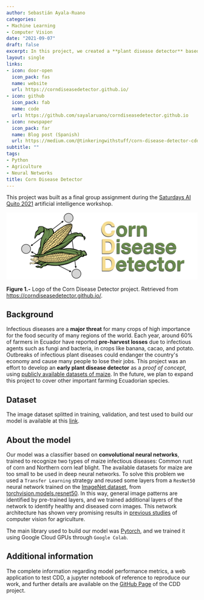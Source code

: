 ```yaml
---
author: Sebastián Ayala-Ruano
categories:
- Machine Learning
- Computer Vision 
date: "2021-09-07"
draft: false
excerpt: In this project, we created a **plant disease detector** based on **convolutional neural networks**, trained to recognize two types of maize infectious diseases - Common rust of corn and Northern corn leaf blight.
layout: single
links:
- icon: door-open
  icon_pack: fas
  name: website
  url: https://corndiseasedetector.github.io/
- icon: github
  icon_pack: fab
  name: code
  url: https://github.com/sayalaruano/corndiseasedetector.github.io
- icon: newspaper
  icon_pack: far
  name: Blog post (Spanish)
  url: https://medium.com/@tinkeringwithstuff/corn-disease-detector-cdd-aplicaci%C3%B3n-de-detecci%C3%B3n-de-enfermedades-del-ma%C3%ADz-mediante-redes-96774940dc1c
subtitle: ""
tags:
- Python
- Agriculture
- Neural Networks
title: Corn Disease Detector 
---
```

This project was built as a final group assignment during the [Saturdays AI Quito 2021](https://quito.saturdays.ai) artificial intelligence workshop.  

<p align="center">
  <img src="/img/cdd.png" width="600" title="AMP">
</p>

**Figure 1.-** Logo of the Corn Disease Detector project. Retrieved from https://corndiseasedetector.github.io/.

## Background 

Infectious diseases are a **major threat** for many crops of high importance for the food security of many regions of the world. Each year, around 60% of farmers in Ecuador have reported **pre-harvest losses** due to infectious agents such as fungi and bacteria, in crops like banana, cacao, and potato. Outbreaks of infectious plant diseases could endanger the country's economy and cause many people to lose their jobs. This project was an effort to develop an **early plant disease detector** as a *proof of concept*, using [publicly available datasets of maize](https://data.mendeley.com/datasets/tywbtsjrjv/1). In the future, we plan to expand this project to cover other important farming Ecuadorian species. 

## Dataset 

The image dataset splitted in training, validation, and test used to build our model is available at this [link](https://drive.google.com/drive/folders/1xxGh6VnyTCLn9YTyA16t5BrlmdhEKoDG?usp=sharing).

## About the model

Our model was a classifier based on **convolutional neural networks**, trained to recognize two types of maize infectious diseases: Common rust of corn and Northern corn leaf blight. The available datasets for maize are too small to be used in deep neural networks. To solve this problem we used a `Transfer Learning` strategy and reused some layers from a `ResNet50` neural network trained on the [ImageNet dataset](https://www.image-net.org/), from [torchvision.models.resnet50](https://pytorch.org/vision/stable/_modules/torchvision/models/resnet.html). In this way, general image patterns are identified by pre-trained layers, and we trained additional layers of the network to identify healthy and diseased corn images. This network architecture has shown very promising results in [previous studies](https://plantmethods.biomedcentral.com/articles/10.1186/s13007-019-0475-z) of computer vision for agriculture.

The main library used to build our model was [Pytorch](https://pytorch.org/), and we trained it using Google Cloud GPUs through `Google Colab`.

## Additional information

The complete information regarding model performance metrics, a web application to test CDD, a jupyter notebook of reference to reproduce our work, and further details are available on the [GitHub Page](https://corndiseasedetector.github.io/) of the CDD project.
